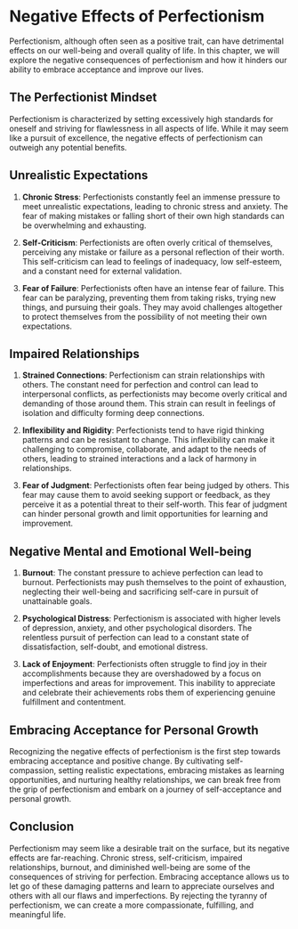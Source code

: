 # Negative Effects of Perfectionism

Perfectionism, although often seen as a positive trait, can have detrimental effects on our well-being and overall quality of life. In this chapter, we will explore the negative consequences of perfectionism and how it hinders our ability to embrace acceptance and improve our lives.

## The Perfectionist Mindset

Perfectionism is characterized by setting excessively high standards for oneself and striving for flawlessness in all aspects of life. While it may seem like a pursuit of excellence, the negative effects of perfectionism can outweigh any potential benefits.

## Unrealistic Expectations

1. **Chronic Stress**: Perfectionists constantly feel an immense pressure to meet unrealistic expectations, leading to chronic stress and anxiety. The fear of making mistakes or falling short of their own high standards can be overwhelming and exhausting.
    
2. **Self-Criticism**: Perfectionists are often overly critical of themselves, perceiving any mistake or failure as a personal reflection of their worth. This self-criticism can lead to feelings of inadequacy, low self-esteem, and a constant need for external validation.
    
3. **Fear of Failure**: Perfectionists often have an intense fear of failure. This fear can be paralyzing, preventing them from taking risks, trying new things, and pursuing their goals. They may avoid challenges altogether to protect themselves from the possibility of not meeting their own expectations.
    

## Impaired Relationships

1. **Strained Connections**: Perfectionism can strain relationships with others. The constant need for perfection and control can lead to interpersonal conflicts, as perfectionists may become overly critical and demanding of those around them. This strain can result in feelings of isolation and difficulty forming deep connections.
    
2. **Inflexibility and Rigidity**: Perfectionists tend to have rigid thinking patterns and can be resistant to change. This inflexibility can make it challenging to compromise, collaborate, and adapt to the needs of others, leading to strained interactions and a lack of harmony in relationships.
    
3. **Fear of Judgment**: Perfectionists often fear being judged by others. This fear may cause them to avoid seeking support or feedback, as they perceive it as a potential threat to their self-worth. This fear of judgment can hinder personal growth and limit opportunities for learning and improvement.
    

## Negative Mental and Emotional Well-being

1. **Burnout**: The constant pressure to achieve perfection can lead to burnout. Perfectionists may push themselves to the point of exhaustion, neglecting their well-being and sacrificing self-care in pursuit of unattainable goals.
    
2. **Psychological Distress**: Perfectionism is associated with higher levels of depression, anxiety, and other psychological disorders. The relentless pursuit of perfection can lead to a constant state of dissatisfaction, self-doubt, and emotional distress.
    
3. **Lack of Enjoyment**: Perfectionists often struggle to find joy in their accomplishments because they are overshadowed by a focus on imperfections and areas for improvement. This inability to appreciate and celebrate their achievements robs them of experiencing genuine fulfillment and contentment.
    

## Embracing Acceptance for Personal Growth

Recognizing the negative effects of perfectionism is the first step towards embracing acceptance and positive change. By cultivating self-compassion, setting realistic expectations, embracing mistakes as learning opportunities, and nurturing healthy relationships, we can break free from the grip of perfectionism and embark on a journey of self-acceptance and personal growth.

## Conclusion

Perfectionism may seem like a desirable trait on the surface, but its negative effects are far-reaching. Chronic stress, self-criticism, impaired relationships, burnout, and diminished well-being are some of the consequences of striving for perfection. Embracing acceptance allows us to let go of these damaging patterns and learn to appreciate ourselves and others with all our flaws and imperfections. By rejecting the tyranny of perfectionism, we can create a more compassionate, fulfilling, and meaningful life.
